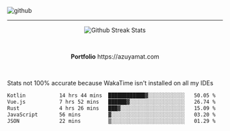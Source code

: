 ![github](https://media.discordapp.net/attachments/881363147364118528/1142610121697021952/background.png?width=1000&height=300)<br>
___
<p align="center">
  <img alt="Github Streak Stats" src="https://streak-stats.demolab.com?user=Azuyamat&theme=transparent&hide_border=true"/>
</p><br>
<p align="center">
      <strong>Portfolio</strong> https://azuyamat.com
</p><br>

Stats not 100% accurate because WakaTime isn't installed on all my IDEs
<!--START_SECTION:waka-->

```txt
Kotlin           14 hrs 44 mins  ████████████▓░░░░░░░░░░░░   50.05 %
Vue.js           7 hrs 52 mins   ██████▓░░░░░░░░░░░░░░░░░░   26.74 %
Rust             4 hrs 26 mins   ███▓░░░░░░░░░░░░░░░░░░░░░   15.09 %
JavaScript       56 mins         ▓░░░░░░░░░░░░░░░░░░░░░░░░   03.20 %
JSON             22 mins         ▒░░░░░░░░░░░░░░░░░░░░░░░░   01.29 %
```

<!--END_SECTION:waka-->
